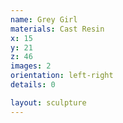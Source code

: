 ```yaml
---
name: Grey Girl
materials: Cast Resin
x: 15
y: 21
z: 46
images: 2
orientation: left-right
details: 0

layout: sculpture
---
```




